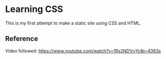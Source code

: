 # Learning CSS

This is my first attempt to make a static site using CSS and HTML.

## Reference
Video followed: https://www.youtube.com/watch?v=1Rs2ND1ryYc&t=4383s

